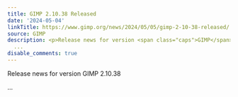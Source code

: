 ```yaml
---
title: GIMP 2.10.38 Released
date: '2024-05-04'
linkTitle: https://www.gimp.org/news/2024/05/05/gimp-2-10-38-released/
source: GIMP
description: <p>Release news for version <span class="caps">GIMP</span>&nbsp;2.10.38</p>
  ...
disable_comments: true
---
```

<p>Release news for version <span class="caps">GIMP</span>&nbsp;2.10.38</p> ...